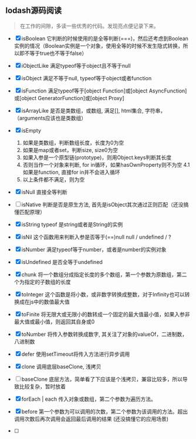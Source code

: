 ## lodash源码阅读

> 在工作的间隙，多读一些优秀的代码。发现亮点便记录下来。

- [x] isBoolean
  它判断的时候使用的是全等判断(===)，然后还考虑到Boolean实例的情况（Boolean实例是一个对象，使用全等的时候不发生隐式转换，所以即不等于true也不等于false）

- [x] iObjectLike
  满足typeof等于object且不等于null

- [x] isObject
  满足不等于null, typeof等于object或者function

- [x] isFunction
  满足typeof等于[object Function]或[object AsyncFunction]或[object GeneratorFunction]或[object Proxy]

- [x] isArrayLike
  是否是类数组，或数组, 满足[], html集合, 字符串， （arguments应该也是类数组）

- [x] isEmpty
  1. 如果是类数组，判断数组长度，长度为0为空
  2. 如果是map或者set，判断size, size0为空
  3. 如果入参是一个原型链(prototype)，则用Object.keys判断其长度
  4. 否则当作一个对象来判断, for in循环，如果hasOwnProperty则不为空
    4.1 如果是function, 直接for in并不会进入循环
  5. 以上条件都不满足，则为空

- [x] isNull
  直接全等判断

- [ ] isNative
  判断是否是原生方法, 首先是isObject其次通过正则匹配（还没搞懂匹配原理）

- [x] isString
  typeof 是string或者是String的实例

- [x] isNil
  这个函数用来判断入参是否等于(==)null
  null / undefined / ?

- [x] isNumber
  满足typeof等于number，或者是number的实例对象

- [x] isUndefined
  是否全等于undefined

- [x] chunk
  将一个数组分成指定长度的多个数组，第一个参数为原数组，第二个为指定的子数组的长度

- [x] toInteger
 这个函数是将小数，或非数字转换成整数，对于Infinity也可以转换成在js中的数值最大值

- [x] toFinite
  将无限大或无限小的数转成一个固定的最大值最小值，如果入参非最大值或最小值，则返回其自身或0

- [x] toNumber
  将传入参数转换成数字, 其关注了对象的valueOf，二进制数，八进制数

- [x] defer
  使用setTimeout将传入方法进行异步调用

- [x] clone
  调用底层baseClone, 浅拷贝

- [ ] baseClone
  底层方法，简单看了下应该是个浅拷贝，兼容比较多，所以导致比较复杂，暂时放着

- [x] forEach | each
  传入对象或数组，第二个参数为遍历方法。

- [x] before
  第一个参数为可以调用的次数，第二个参数为该调用的方法。超出调用次数后再次调用会返回最后调用的结果 (还没搞懂它的应用场景)

- [ ]